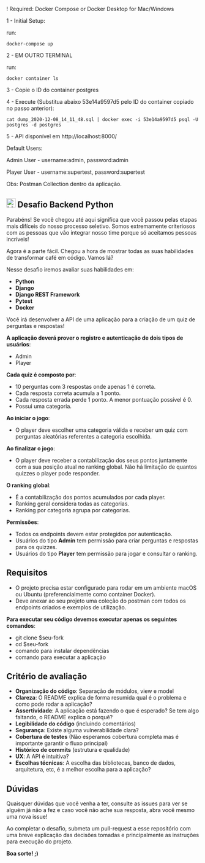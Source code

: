 ! Required: Docker Compose or Docker Desktop for Mac/Windows

1 - Initial Setup:

  run:
  
    docker-compose up
  
  
2 - EM OUTRO TERMINAL
  
  run:
    
    docker container ls

3 - Copie o ID do container postgres
  
4 - Execute (Substitua abaixo 53e14a9597d5 pelo ID do container copiado no passo anterior):
    
    cat dump_2020-12-08_14_11_48.sql | docker exec -i 53e14a9597d5 psql -U postgres -d postgres
  
5 - API disponível em http://localhost:8000/

Default Users: 

Admin User - username:admin, password:admin 

Player User - username:supertest, password:supertest

Obs: Postman Collection dentro da aplicação.

## <img src="https://valora.cc/img/logo2.png" alt="Valora" width="24" /> Desafio Backend Python

Parabéns! Se você chegou até aqui significa que você passou pelas etapas mais difíceis do nosso processo seletivo. Somos extremamente criteriosos com as pessoas que vão integrar nosso time porque só aceitamos pessoas incríveis!

Agora é a parte fácil. Chegou a hora de mostrar todas as suas habilidades de transformar café em código. Vamos lá?

Nesse desafio iremos avaliar suas habilidades em:

* **Python**
* **Django**
* **Django REST Framework**
* **Pytest**
* **Docker**

Você irá desenvolver a API de uma aplicação para a criação de um quiz de perguntas e respostas!

**A aplicação deverá prover o registro e autenticação de dois tipos de usuários**:

* Admin
* Player

**Cada quiz é composto por**:

* 10 perguntas com 3 respostas onde apenas 1 é correta.
* Cada resposta correta acumula a 1 ponto.
* Cada resposta errada perde 1 ponto. A menor pontuação possível é 0.
* Possui uma categoria.

**Ao iniciar o jogo**:

* O player deve escolher uma categoria válida e receber um quiz com perguntas aleatórias referentes a categoria escolhida.

**Ao finalizar o jogo**:

* O player deve receber a contabilização dos seus pontos juntamente com a sua posição atual no ranking global. Não há limitação de quantos quizzes o player pode responder.

**O ranking global**:

* É a contabilização dos pontos acumulados por cada player.
* Ranking geral considera todas as categorias.
* Ranking por categoria agrupa por categorias.

**Permissões**:

* Todos os endpoints devem estar protegidos por autenticação.
* Usuários do tipo **Admin** tem permissão para criar perguntas e respostas para os quizzes.
* Usuários do tipo **Player** tem permissão para jogar e consultar o ranking.

## Requisitos

* O projeto precisa estar configurado para rodar em um ambiente macOS ou Ubuntu (preferencialmente como container Docker).
* Deve anexar ao seu projeto uma coleção do postman com todos os endpoints criados e exemplos de utilização.

**Para executar seu código devemos executar apenas os seguintes comandos**:

* git clone $seu-fork
* cd $seu-fork
* comando para instalar dependências
* comando para executar a aplicação

## Critério de avaliação

* **Organização do código**: Separação de módulos, view e model
* **Clareza**: O README explica de forma resumida qual é o problema e como pode rodar a aplicação?
* **Assertividade**: A aplicação está fazendo o que é esperado? Se tem algo faltando, o README explica o porquê?
* **Legibilidade do código** (incluindo comentários)
* **Segurança**: Existe alguma vulnerabilidade clara?
* **Cobertura de testes** (Não esperamos cobertura completa mas é importante garantir o fluxo principal)
* **Histórico de commits** (estrutura e qualidade)
* **UX**: A API é intuitiva?
* **Escolhas técnicas**: A escolha das bibliotecas, banco de dados, arquitetura, etc, é a melhor escolha para a aplicação?

## Dúvidas

Quaisquer dúvidas que você venha a ter, consulte as issues para ver se alguém já não a fez e caso você não ache sua resposta, abra você mesmo uma nova issue!

Ao completar o desafio, submeta um pull-request a esse repositório com uma breve explicação das decisões tomadas e principalmente as instruções para execução do projeto.

**Boa sorte! ;)**
